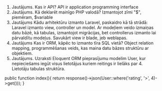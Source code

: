1. Jautājums. Kas ir API?
API ir application programming interface
2. Jautājums. Kā deklarēt mainīgo PHP valodā?
Izmantojot zīmi "$", piemēram, $variable
3. Jautājums Kādu arhitektūru izmanto Laravel, paskaidro kā tā strādā:
Laravel izmanto view, controller un model. Ar modeļiem veido izmaiņas datu bāzē, kā tabulas, izmantojot migrācijas, bet controllerus izmanto lai pārvaldītu modeļus. Savukārt view ir blade, jeb weblapas.
4. Jautājums Kas ir ORM, kāpēc to izmanto tīra SQL vietā?
Object relation mapping, programmēšanas veids, kas maina datu bāzes struktūru ar objektiem.
5. Jautājums. Uzraksti Eloquent ORM pieprasījumu modelim User, kur nepieciešams iegūt visus lietotājus kuriem reitings ir lielāks par 4. Lietotāju tabulas struktūra.

public function index(){
return response()->json(User::where('rating', '>', 4)->get()));
}


